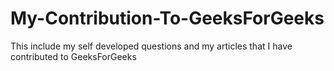 # My-Contribution-To-GeeksForGeeks
This include my self developed questions and my articles that I have contributed to GeeksForGeeks
